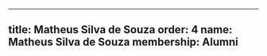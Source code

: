 ---
  title: Matheus Silva de Souza
  order: 4
  name: Matheus Silva de Souza
  membership: Alumni
  ---
  